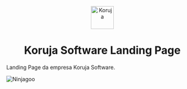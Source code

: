 <p align="center">
  <a href="http://koruja.net">
    <img alt="Koruja" src="https://cdn.dribbble.com/users/31963/screenshots/7795094/media/53610e55651fc058f79adde3eab7016a.png" width="60" />
  </a>
</p>
<h1 align="center">
  Koruja Software Landing Page
</h1>

Landing Page da empresa Koruja Software.

<img alt="Ninjagoo" src="https://i.imgur.com/bj0CgBU.png" />
